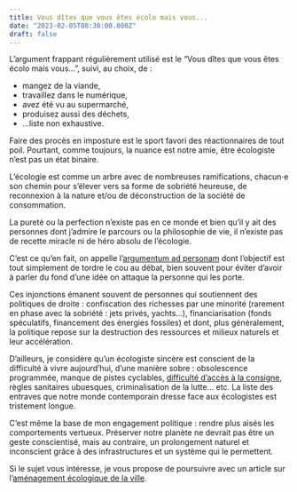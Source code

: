 ```yaml
---
title: Vous dîtes que vous êtes écolo mais vous...
date: "2023-02-05T08:30:00.000Z"
draft: false
---
```


L’argument frappant régulièrement utilisé est le “Vous dîtes que vous êtes écolo mais vous...”, suivi, au choix, de :
- mangez de la viande,
- travaillez dans le numérique,
- avez été vu au supermarché,
- produisez aussi des déchets,
- ...liste non exhaustive.

Faire des procès en imposture est le sport favori des réactionnaires de tout poil. Pourtant, comme toujours, la nuance est notre amie, être écologiste n’est pas un état binaire.

L’écologie est comme un arbre avec de nombreuses ramifications, chacun⋅e son chemin pour s’élever vers sa forme de sobriété heureuse, de reconnexion à la nature et/ou de déconstruction de la société de consommation.

La pureté ou la perfection n’existe pas en ce monde et bien qu’il y ait des personnes dont j’admire le parcours ou la philosophie de vie, il n’existe pas de recette miracle ni de héro absolu de l’écologie.

C’est ce qu’en fait, on appelle l’[argumentum ad personam](https://fr.wikipedia.org/wiki/Argumentum_ad_personam) dont l’objectif est tout simplement de tordre le cou au débat, bien souvent pour éviter d’avoir à parler du fond d’une idée on attaque la personne qui les porte.

Ces injonctions émanent souvent de personnes qui soutiennent des politiques de droite : confiscation des richesses par une minorité (rarement en phase avec la sobriété : jets privés, yachts...), financiarisation (fonds spéculatifs, financement des énergies fossiles) et dont, plus généralement, la politique repose sur la destruction des ressources et milieux naturels et leur accélération.

D’ailleurs, je considère qu’un écologiste sincère est conscient de la difficulté à vivre aujourd’hui, d’une manière sobre : obsolescence programmée, manque de pistes cyclables, [difficulté d’accès à la consigne](./blog/une-consigne-communale-a-douai), règles sanitaires ubuesques, criminalisation de la lutte... etc. La liste des entraves que notre monde contemporain dresse face aux écologistes est tristement longue.

C’est même la base de mon engagement politique : rendre plus aisés les comportements vertueux. Préserver notre planète ne devrait pas être un geste conscientisé, mais au contraire, un prolongement naturel et inconscient grâce à des infrastructures et un système qui le permettent.

Si le sujet vous intéresse, je vous propose de poursuivre avec un article sur l’[aménagement écologique de la ville](./blog/amenagement-de-la-ville-creons-les-possibles "Lire cet article").
